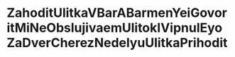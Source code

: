 # ZahoditUlitkaVBarABarmenYeiGovoritMiNeObslujivaemUlitokIVipnulEyoZaDverCherezNedelyuUlitkaPrihodit